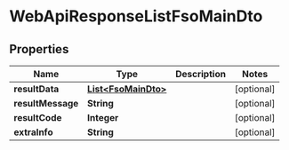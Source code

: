 
# WebApiResponseListFsoMainDto

## Properties
Name | Type | Description | Notes
------------ | ------------- | ------------- | -------------
**resultData** | [**List&lt;FsoMainDto&gt;**](FsoMainDto.md) |  |  [optional]
**resultMessage** | **String** |  |  [optional]
**resultCode** | **Integer** |  |  [optional]
**extraInfo** | **String** |  |  [optional]



